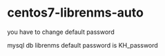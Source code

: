 # centos7-librenms-auto

you have to change default password

mysql db librenms default password is KH_password
